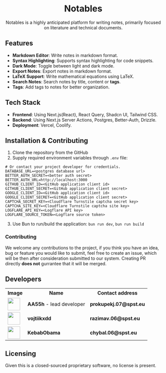 <h1 align="center">Notables</h1>
<p align="center">Notables is a highly anticipated platform for writing notes, primarily focused on literature and technical documents.</p>

## Features
- **Markdown Editor**: Write notes in markdown format.
- **Syntax Highlighting**: Supports syntax highlighting for code snippets.
- **Dark Mode**: Toggle between light and dark mode.
- **Export Notes**: Export notes in markdown format.
- **LaTeX Support**: Write mathematical equations using LaTeX.
- **Search Notes**: Search notes by title, content or **tags**.
- **Tags**: Add tags to notes for better organization.

## Tech Stack
- **Frontend**: Using Next.js(React), React Query, Shadcn UI, Tailwind CSS.
- **Backend**: Using Next.js Server Actions, Postgres, Better-Auth, Drizzle.
- **Deployment**: Vercel, Coolify.

## Installation & Contributing

1) Clone the repository from the GitHub
2) Supply required environment variables through `.env` file:
  ```properties
  # Or contact your project developer for credentials.
  DATABASE_URL=<postgres database url>
  BETTER_AUTH_SECRET=<better auth secret>
  BETTER_AUTH_URL=http://localhost:3000
  GITHUB_CLIENT_ID=<GitHub application client id>
  GITHUB_CLIENT_SECRET=<GitHub application client secret>
  GOOGLE_CLIENT_ID=<GitHub application client id>
  GOOGLE_CLIENT_SECRET=<GitHub application client secret>
  CAPTCHA_SECRET_KEY=<Cloudflare Turnstile captcha secret key>
  CAPTCHA_SITE_KEY=<Cloudflare Turnstile captcha site key>
  LOGFLARE_API_KEY=<Logflare API key>
  LOGFLARE_SOURCE_TOKEN=<Logflare source token>
  ```
3) Use Bun to run/build the application: `bun run dev`, `bun run build`

### Contributing

We welcome any contributions to the project, if you think you have an idea, bug
or feature you would like to submit, feel free to create an issue, which will be
then after consideration submitted to our system. Creating PR directly **does not** gurrantee that it will be merged.

## Developers

<table>
<tr>
<th>Image</th>
<th>Name</th>
<th>Contact address</th>
</tr>
<tr>
<td><img width=40 src="https://github.com/koblizekXD.png?size=40"></td>
<td><strong>AA55h</strong> - lead developer</td>
<td><strong>prokupekj.07@spst.eu</strong></td>
</tr>
<tr>
<td><img width=40 src="https://github.com/vojtiikxdd.png?size=40"></td>
<td><strong>vojtiikxdd</strong></td>
<td><strong>razimav.06@spst.eu</strong></td>
</tr>
<tr>
<td><img width=40 src="https://github.com/KebabObama.png?size=40"></td>
<td><strong>KebabObama</strong></td>
<td><strong>chybal.06@spst.eu</strong></td>
</tr>
</table>

## Licensing

Given this is a closed-sourced proprietary software, no license is present.
